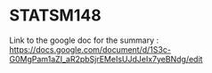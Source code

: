# STATSM148

Link to the google doc for the summary : https://docs.google.com/document/d/1S3c-G0MgPam1aZI_aR2pbSjrEMeIsUJdJeIx7yeBNdg/edit
